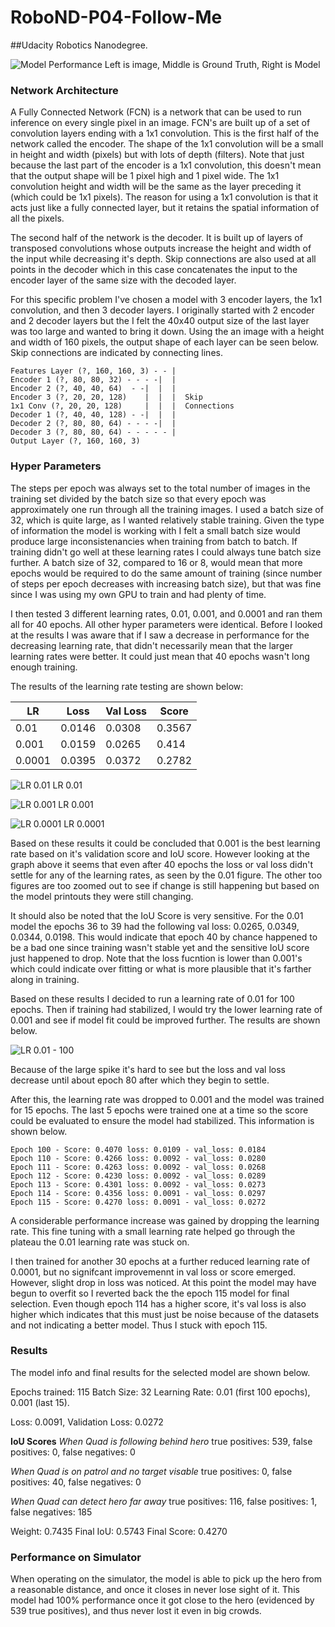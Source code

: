# RoboND-P04-Follow-Me
##Udacity Robotics Nanodegree.


[//]: # (Image References)
[title_image]: ./images/model-performance-4.png
[image0]: ./images/lr01.png
[image1]: ./images/lr001.png
[image2]: ./images/lr0001.png
[image3]: ./images/lr01-100.png

[image5]: ./images/sim.png
[image6]: ./images/model-performance-1.png
[image7]: ./images/model-performance-2.png
[image8]: ./images/model-performance-3.png

![Model Performance][title_image]
Left is image, Middle is Ground Truth, Right is Model


### Network Architecture
A Fully Connected Network (FCN) is a network that can be used to run inference on every single pixel in an image. FCN's are built up of a set of convolution layers ending with a 1x1 convolution. This is the first half of the network called the encoder. The shape of the 1x1 convolution will be a small in height and width (pixels) but with lots of depth (filters). Note that just because the last part of the encoder is a 1x1 convolution, this doesn't mean that the output shape will be 1 pixel high and 1 pixel wide. The 1x1 convolution height and width will be the same as the layer preceding it (which could be 1x1 pixels). The reason for using a 1x1 convolution is that it acts just like a fully connected layer, but it retains the spatial information of all the pixels.

The second half of the network is the decoder. It is built up of layers of transposed convolutions whose outputs increase the height and width of the input while decreasing it's depth. Skip connections are also used at all points in the decoder which in this case concatenates the input to the encoder layer of the same size with the decoded layer.

For this specific problem I've chosen a model with 3 encoder layers, the 1x1 convolution, and then 3 decoder layers. I originally started with 2 encoder and 2 decoder layers but the I felt the 40x40 output size of the last layer was too large and wanted to bring it down. Using the an image with a height and width of 160 pixels, the output shape of each layer can be seen below. Skip connections are indicated by connecting lines.

	Features Layer (?, 160, 160, 3) - - |
	Encoder 1 (?, 80, 80, 32) - - - -|  |
	Encoder 2 (?, 40, 40, 64)  - -|  |  |
	Encoder 3 (?, 20, 20, 128)    |  |  |  Skip
	1x1 Conv (?, 20, 20, 128)     |  |  |  Connections
	Decoder 1 (?, 40, 40, 128) - -|  |  |
	Decoder 2 (?, 80, 80, 64) - - - -|  |
	Decoder 3 (?, 80, 80, 64) - - - - - |
	Output Layer (?, 160, 160, 3)


### Hyper Parameters
The steps per epoch was always set to the total number of images in the training set divided by the batch size so that every epoch was approximately one run through all the training images. I used a batch size of 32, which is quite large, as I wanted relatively stable training. Given the type of information the model is working with I felt a small batch size would produce large inconsistenancies when training from batch to batch. If training didn't go well at these learning rates I could always tune batch size further. A batch size of 32, compared to 16 or 8, would mean that more epochs would be required to do the same amount of training (since number of steps per epoch decreases with increasing batch size), but that was fine since I was using my own GPU to train and had plenty of time.

I then tested 3 different learning rates, 0.01, 0.001, and 0.0001 and ran them all for 40 epochs. All other hyper parameters were identical. Before I looked at the results I was aware that if I saw a decrease in performance for the decreasing learning rate, that didn't necessarily mean that the larger learning rates were better. It could just mean that 40 epochs wasn't long enough training.

The results of the learning rate testing are shown below:

| LR  | Loss | Val Loss  | Score |
| ------------- | ------------- | ----- | ---- |
| 0.01| 0.0146 | 0.0308 | 0.3567 |
| 0.001 | 0.0159 | 0.0265 | 0.414 |
| 0.0001 | 0.0395 | 0.0372 | 0.2782 |

![LR 0.01][image0]
LR 0.01

![LR 0.001][image1]
LR 0.001

![LR 0.0001][image2]
LR 0.0001

Based on these results it could be concluded that 0.001 is the best learning rate based on it's validation score and IoU score. However looking at the graph above it seems that even after 40 epochs the loss or val loss didn't settle for any of the learning rates, as seen by the 0.01 figure. The other too figures are too zoomed out to see if change is still happening but based on the model printouts they were still changing.

It should also be noted that the IoU Score is very sensitive. For the 0.01 model the epochs 36 to 39 had the following val loss: 0.0265, 0.0349, 0.0344, 0.0198. This would indicate that epoch 40 by chance happened to be a bad one since training wasn't stable yet and the sensitive IoU score just happened to drop. Note that the loss fucntion is lower than 0.001's which could indicate over fitting or what is more plausible that it's farther along in training.

Based on these results I decided to run a learning rate of 0.01 for 100 epochs. Then if training had stabilized, I would try the lower learning rate of 0.001 and see if model fit could be improved further. The results are shown below.

![LR 0.01 - 100][image3]

Because of the large spike it's hard to see but the loss and val loss decrease until about epoch 80 after which they begin to settle.

After this, the learning rate was dropped to 0.001 and the model was trained for 15 epochs. The last 5 epochs were trained one at a time so the score could be evaluated to ensure the model had stabilized. This information is shown below.

	Epoch 100 - Score: 0.4070 loss: 0.0109 - val_loss: 0.0184
	Epoch 110 - Score: 0.4266 loss: 0.0092 - val_loss: 0.0280
	Epoch 111 - Score: 0.4263 loss: 0.0092 - val_loss: 0.0268
	Epoch 112 - Score: 0.4230 loss: 0.0092 - val_loss: 0.0289
	Epoch 113 - Score: 0.4301 loss: 0.0092 - val_loss: 0.0273
	Epoch 114 - Score: 0.4356 loss: 0.0091 - val_loss: 0.0297
	Epoch 115 - Score: 0.4270 loss: 0.0091 - val_loss: 0.0272
	
A considerable performance increase was gained by dropping the learning rate. This fine tuning with a small learning rate helped go through the plateau the 0.01 learning rate was stuck on.

I then trained for another 30 epochs at a further reduced learning rate of 0.0001, but no signifcant improvemennt in val loss or score emerged. However, slight drop in loss was noticed. At this point the model may have begun to overfit so I reverted back the the epoch 115 model for final selection. Even though epoch 114 has a higher score, it's val loss is also higher which indicates that this must just be noise because of the datasets and not indicating a better model. Thus I stuck with epoch 115.

### Results
The model info and final results for the selected model are shown below.

Epochs trained: 115
Batch Size: 32
Learning Rate: 0.01 (first 100 epochs), 0.001 (last 15).

Loss: 0.0091, Validation Loss: 0.0272

**IoU Scores**
*When Quad is following behind hero*
true positives: 539, false positives: 0, false negatives: 0

*When Quad is on patrol and no target visable*
true positives: 0, false positives: 40, false negatives: 0
 
*When Quad can detect hero far away*
true positives: 116, false positives: 1, false negatives: 185

Weight: 0.7435
Final IoU: 0.5743
Final Score: 0.4270

### Performance on Simulator
When operating on the simulator, the model is able to pick up the hero from a reasonable distance, and once it closes in never lose sight of it. This model had 100% performance once it got close to the hero (evidenced by 539 true positives), and thus never lost it even in big crowds.

